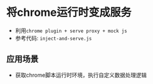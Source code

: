 # 将chrome运行时变成服务
- 利用`chrome plugin + serve proxy + mock js`
- 参考代码: `inject-and-serve.js`

## 应用场景
- 获取chrome脚本运行时环境，执行自定义数据处理逻辑
